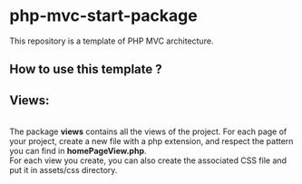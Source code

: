# php-mvc-start-package

This repository is a template of PHP MVC architecture.

<h2>How to use this template ?</h2>
<h2>Views: </h2>
</br>
The package <b>views</b> contains all the views of the project. For each page of your project, create a new
file with a php extension, and respect the pattern you can find in <b>homePageView.php</b>.</br>
For each view you create, you can also create the associated CSS file and put it in assets/css directory.
</br>
